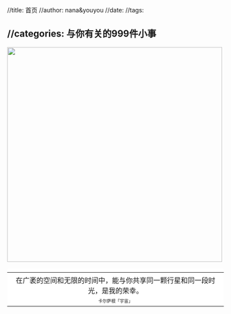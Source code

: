 //title: 首页
//author: nana&youyou
//date: 
//tags:

//categories: 与你有关的999件小事
---

<!--<center><div style="display:flex; flex-flow: column;">
        <font style="font-family: Simsun;font-size:400%;"><b>“&nbsp;</b></font>
    	<font size=3>你没有给我安全感</font>
    	<font size=3>你就是安全感本身</font>
        <font size=1>&nbsp;</font>
    	<font style="text-align:top; font-family: Simsun; font-size:400%"><b>”</b></font>
    </div></center>-->

<!--<center><h><font style="font-family: Simsun;font-size:400%;"><b>“</b></font>
            <font size=3>你没有给我安全感</font><br></h>
    	<h style="margin:-30px 0 0 120px"><font size=3>你就是安全感本身</font>
            <font style="vertical-align:text-top; font-family: Simsun; font-size:400%"><b>”</b></font></h></center>-->



<img src="/images/太空人.jpg" height="500" width="500"/>

<style type="text/css">
table.mystyle
{
    border-width: 0 0 0px 0px;
    border-spacing: 0;
    border-collapse: collapse;
    border-style: solid;
    display:flex;
    justify-content:center;
    background-color:#ffffff;
}
.mystyle td, .mystyle th
{
    margin: 0;
    padding: 0px;
    border-width: 0px 0px 0 0;
    border-style: solid;
    background-color:#ffffff;
}
p.myp
    {
        text-align:center;
        height:auto;
        margin:5px;
    }
</style>
<div class=WordSection1>
<div align=center>
<table class="mystyle">
 <tr>
  <td valign=top>
  <p class="myp">在广袤的空间和无限的时间中，能与你共享同一颗行星和同一段时光，是我的荣幸。</p>
  <p class="myp"><font size=1.5>卡尔萨根「宇宙」</p>
  </td>
 </tr>
</table>
</div>
</div>

